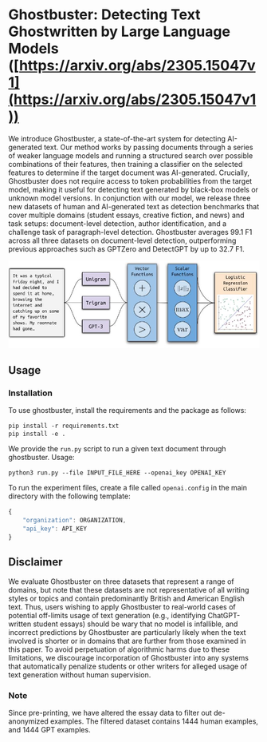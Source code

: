 # Ghostbuster: Detecting Text Ghostwritten by Large Language Models ([https://arxiv.org/abs/2305.15047v1](https://arxiv.org/abs/2305.15047v1))

We introduce Ghostbuster, a state-of-the-art system for detecting AI-generated text. Our method works by passing documents through a series of weaker language models and running a structured search over possible combinations of their features, then training a classifier on the selected features to determine if the target document was AI-generated. Crucially, Ghostbuster does not require access to token probabilities from the target model, making it useful for detecting text generated by black-box models or unknown model versions. In conjunction with our model, we release three new datasets of human and AI-generated text as detection benchmarks that cover multiple domains (student essays, creative fiction, and news) and task setups: document-level detection, author identification, and a challenge task of paragraph-level detection. Ghostbuster averages 99.1 F1 across all three datasets on document-level detection, outperforming previous approaches such as GPTZero and DetectGPT by up to 32.7 F1.

![Main Figure](docs/figure.jpg)

## Usage

### Installation

To use ghostbuster, install the requirements and the package as follows:
```
pip install -r requirements.txt
pip install -e .
```

We provide the `run.py` script to run a given text document through ghostbuster. Usage:
```
python3 run.py --file INPUT_FILE_HERE --openai_key OPENAI_KEY
```

To run the experiment files, create a file called `openai.config` in the main directory with the following template:
```javascript
{
    "organization": ORGANIZATION,
    "api_key": API_KEY
}
```

## Disclaimer

We evaluate Ghostbuster on three datasets that represent a range of domains, but note that these datasets are not representative of all writing styles or topics and contain predominantly British and American English text. Thus, users wishing to apply Ghostbuster to real-world cases of potential off-limits usage of text generation (e.g., identifying ChatGPT-written student essays) should be wary that no model is infallible, and incorrect predictions by Ghostbuster are particularly likely when the text involved is shorter or in domains that are further from those examined in this paper. To avoid perpetuation of algorithmic harms due to these limitations, we discourage incorporation of Ghostbuster into any systems that automatically penalize students or other writers for alleged usage of text generation without human supervision.

### Note

Since pre-printing, we have altered the essay data to filter out de-anonymized examples. The filtered dataset contains 1444 human examples, and 1444 GPT examples.
